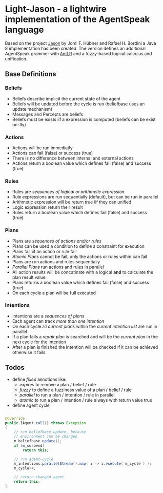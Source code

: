 # Light-Jason - a lightwire implementation of the AgentSpeak language

Based on the project [Jason](http://jason.sourceforge.net/) by Jomi F. Hübner and Rafael H. Bordini
a Java 8 implementation has been created. The version defines an additional AgentSpeak grammer with
[AntLR](http://www.antlr.org/) and a fuzzy-based logical calculus and unification.

## Base Definitions

### Beliefs

* Beliefs describe implicit the current state of the agent
* Beliefs will be updated before the cycle is run (beliefbase uses an update mechanism)
* Messages and Percepts are beliefs
* Beliefs must be exists iif a expression is computed (beliefs can be exist on-fly)

### Actions

* Actions will be run immediatly
* Actions can fail (false) or success (true)
* There is no difference between internal and external actions
* Actions return a boolean value which defines fail (false) and success (true)

### Rules

* Rules are _sequences of logical or arithmetic expression_
* Rule expressions are run sequentially (default), but can be run in parallel
* Arithmetic expression will be return true iif they can unified
* Logic expression return their result
* Rules return a boolean value which defines fail (false) and success (true)

### Plans

* Plans are _sequences of actions and/or rules_
* Plans can be used a condition to define a constraint for execution
* Plans fail iif an action or rule fail
* _Atomic Plans_ cannot be fail, only the actions or rules within can fail
* Plans are run actions and rules sequentially
* _Parallel Plans_ run actions and rules in parallel
* All action results will be concatinate with a logical __and__ to calculate the plan result value
* Plans returns a boolean value which defines fail (false) and success (true)
* On each cycle a plan will be full executed
 
### Intentions
 
* Intentions are a _sequences of plans_
* Each agent can track _more than one intention_
* On each cycle all _current plans_ within the _current intention list_ are run in parallel
* If a plan fails a _repair plan_ is searched and will be the _current plan_ in the next cycle for the intention
* After a plan is finished the intention will be checked if it can be achieved otherwise it fails

## Todos

* define _fixed_ annotions like:
    * _expires_ to remove a plan / belief / rule
    * _fuzzy_ to define a fuzziness value of a plan / belief / rule
    * _parallel_ to run a plan / intention / rule in parallel
    * _atomic_ to run a plan / intention / rule always with return value true
* define agent cycle    

```java

@Override
public IAgent call() throws Exception
{
    // run beliefbase update, because
    // environment can be changed
    m_beliefbase.update();
    if (m_suspend)
        return this;
        
    // run agent-cycle
    m_intentions.parallelStream().map( i -> i.execute( m_cycle ) );
    m_cycle++;

    // return changed agent
    return this;
}

```